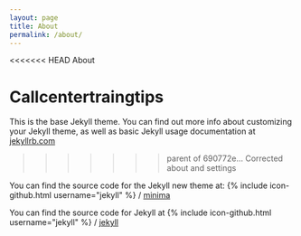 ```yaml
---
layout: page
title: About
permalink: /about/
---
```

<<<<<<< HEAD
About

Callcentertraingtips
=======

This is the base Jekyll theme. You can find out more info about customizing your Jekyll theme, as well as basic Jekyll usage documentation at [jekyllrb.com](http://jekyllrb.com/)
>>>>>>> parent of 690772e... Corrected about and settings

You can find the source code for the Jekyll new theme at:
{% include icon-github.html username="jekyll" %} /
[minima](https://github.com/jekyll/minima)

You can find the source code for Jekyll at
{% include icon-github.html username="jekyll" %} /
[jekyll](https://github.com/jekyll/jekyll)
